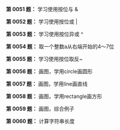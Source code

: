**第 0051 题：** 学习使用按位与 & 

**第 0052 题：** 学习使用按位或 | 

**第 0053 题：** 学习使用按位异或 ^ 

**第 0054 题：** 取一个整数a从右端开始的4〜7位

**第 0055 题：** 学习使用按位取反~

**第 0056 题：** 画图，学用circle画圆形

**第 0057 题：** 画图，学用line画直线

**第 0058 题：** 画图，学用rectangle画方形

**第 0059 题：** 画图，综合例子　　

**第 0060 题：** 计算字符串长度